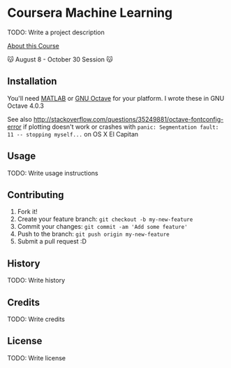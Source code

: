 # Coursera Machine Learning

TODO: Write a project description

[About this Course](https://www.coursera.org/learn/machine-learning)

😽 August 8 - October 30 Session 😽

## Installation

You'll need [MATLAB](http://www.mathworks.com/products/matlab/) or [GNU Octave](https://www.gnu.org/software/octave/)
for your platform. I wrote these in GNU Octave 4.0.3

See also http://stackoverflow.com/questions/35249881/octave-fontconfig-error if plotting doesn't work or crashes with
`panic: Segmentation fault: 11 -- stopping myself...` on OS X El Capitan

## Usage

TODO: Write usage instructions

## Contributing

1. Fork it!
2. Create your feature branch: `git checkout -b my-new-feature`
3. Commit your changes: `git commit -am 'Add some feature'`
4. Push to the branch: `git push origin my-new-feature`
5. Submit a pull request :D

## History

TODO: Write history

## Credits

TODO: Write credits

## License

TODO: Write license

